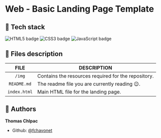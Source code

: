 # Web - Basic Landing Page Template

## 🔨 <span id="tech-stack">Tech stack</span>

<p align="left">
    <img src="https://img.shields.io/badge/HTML5-e34f26?logo=html5&logoColor=white&style=for-the-badge" alt="HTML5 badge">
    <img src="https://img.shields.io/badge/CSS3-1572b6?logo=css3&logoColor=white&style=for-the-badge" alt="CSS3 badge">
    <img src="https://img.shields.io/badge/JAVASCRIPT-f7df1e?logo=javascript&logoColor=black&style=for-the-badge" alt="JavaScript badge">
<p>

## 📂 <span id="files-description">Files description</span>

| **FILE**      | **DESCRIPTION**                                               |
| :-----------: | ------------------------------------------------------------- |
| `/img`   | Contains the resources required for the repository.           |
| `README.md`   | The readme file you are currently reading 😉.                 |
| `index.html`  | Main HTML file for the landing page.                          |

## 👷 <span id="authors">Authors</span>

**Thomas Chlpac**
- Github: [@fchavonet](https://github.com/ThomasC12000)
